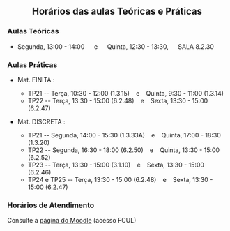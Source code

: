 <h2 align="center"> Horários das aulas Teóricas e Práticas</h2>  

### Aulas Teóricas

- Segunda, 13:00 - 14:00  &emsp; e &emsp; Quinta, 12:30 - 13:30, &emsp;   SALA 8.2.30

### Aulas Práticas

- Mat. FINITA :
  - TP21 -- Terça, 10:30 - 12:00 (1.3.15) &ensp; e &ensp; Quinta, 9:30 - 11:00 (1.3.14)
  - TP22 -- Terça, 13:30 - 15:00 (6.2.48) &ensp; e &ensp; Sexta, 13:30 - 15:00 (6.2.47)

- Mat. DISCRETA :
  - TP21 -- Segunda, 14:00 - 15:30 (1.3.33A) &ensp; e &ensp; Quinta, 17:00 - 18:30 (1.3.20) 
  - TP22 -- Segunda, 16:30 - 18:00 (6.2.50) &ensp; e &ensp; Quinta, 13:30 - 15:00 (6.2.52)
  - TP23 -- Terça, 13:30 - 15:00 (3.1.10) &ensp; e &ensp; Sexta, 13:30 - 15:00 (6.2.46)
  - TP24 e TP25 -- Terça, 13:30 - 15:00 (6.2.48) &ensp; e &ensp; Sexta, 13:30 - 15:00 (6.2.47)

### Horários de Atendimento

Consulte a [página do Moodle](https://moodle.ciencias.ulisboa.pt/course/view.php?id=3777) (acesso FCUL)
